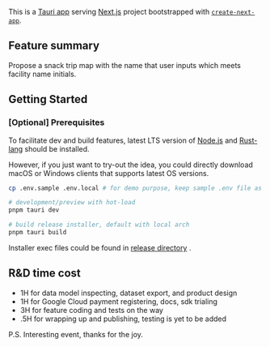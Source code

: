 This is a [Tauri app](https://tauri.app/) serving [Next.js](https://nextjs.org/) project bootstrapped with [`create-next-app`](https://github.com/vercel/next.js/tree/canary/packages/create-next-app).

## Feature summary

Propose a snack trip map with the name that user inputs which meets facility name initials.

## Getting Started

### [Optional] Prerequisites

To facilitate dev and build features, latest LTS version of [Node.js](https://nodejs.org/en/download/current) and [Rust-lang](https://www.rust-lang.org/tools/install) should be installed.

However, if you just want to try-out the idea, you could directly download macOS or Windows clients that supports latest OS versions.

```bash
cp .env.sample .env.local # for demo purpose, keep sample .env file as is

# development/preview with hot-load
pnpm tauri dev

# build release installer, default with local arch
pnpm tauri build
```

Installer exec files could be found in [release directory](./src-tauri/target/release/bundle) .

## R&D time cost

- 1H for data model inspecting, dataset export, and product design
- 1H for Google Cloud payment registering, docs, sdk trialing
- 3H for feature coding and tests on the way
- .5H for wrapping up and publishing, testing is yet to be added

P.S. Interesting event, thanks for the joy.
